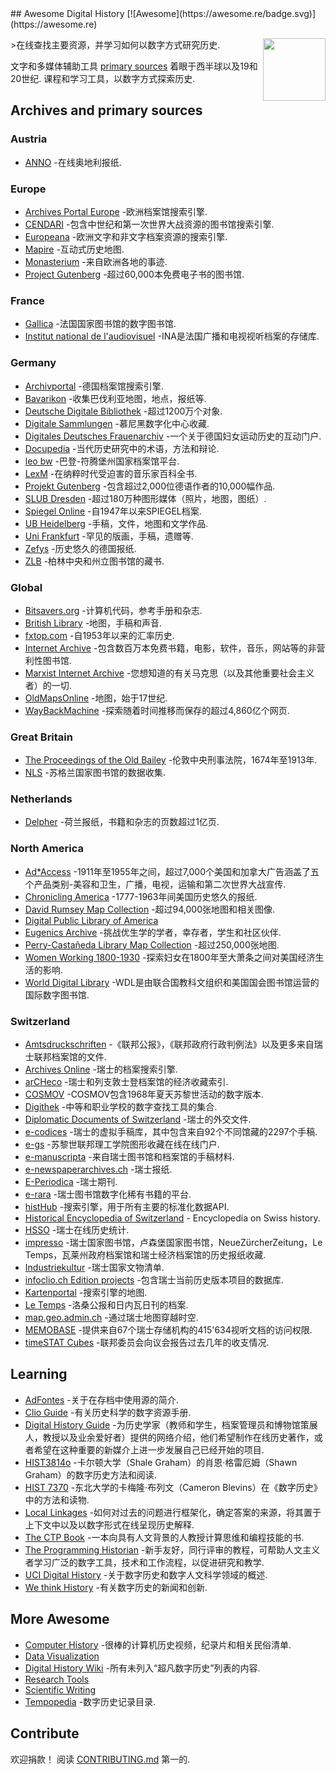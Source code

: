 <div class="github-widget" data-repo="maehr/awesome-digital-history"></div>
<script async src="https://pagead2.googlesyndication.com/pagead/js/adsbygoogle.js"></script><ins class="adsbygoogle" style="display:block" data-ad-client="ca-pub-6890694312814945" data-ad-slot="5473692530" data-ad-format="auto"  data-full-width-responsive="true"></ins><script>(adsbygoogle = window.adsbygoogle || []).push({});</script>
## Awesome Digital History [![Awesome](https://awesome.re/badge.svg)](https://awesome.re)

[<img src="https://raw.githubusercontent.com/maehr/awesome-digital-history/master/android-chrome-512x512.png" align="right" width="100">](https://maehr.github.io/awesome-digital-history/)

&gt;在线查找主要资源，并学习如何以数字方式研究历史.

文字和多媒体辅助工具 [primary sources](https://en.wikipedia.org/wiki/Primary_source) 着眼于西半球以及19和20世纪. 课程和学习工具，以数字方式探索历史.



## Archives and primary sources

### Austria

- [ANNO](https://anno.onb.ac.at/) -在线奥地利报纸.

### Europe

- [Archives Portal Europe](https://www.archivesportaleurope.net/) -欧洲档案馆搜索引擎.
- [CENDARI](https://archives.cendari.dariah.eu/) -包含中世纪和第一次世界大战资源的图书馆搜索引擎.
- [Europeana](https://www.europeana.eu/) -欧洲文字和非文字档案资源的搜索引擎.
- [Mapire](https://mapire.eu/) -互动式历史地图.
- [Monasterium](https://www.monasterium.net/mom/home) -来自欧洲各地的事迹.
- [Project Gutenberg](https://www.gutenberg.org/) -超过60,000本免费电子书的图书馆.

### France

- [Gallica](https://gallica.bnf.fr/) -法国国家图书馆的数字图书馆.
- [Institut national de l'audiovisuel](https://www.ina.fr/) -INA是法国广播和电视视听档案的存储库.

### Germany

- [Archivportal](https://www.archivportal-d.de/) -德国档案馆搜索引擎.
- [Bavarikon](https://www.bavarikon.de/) -收集巴伐利亚地图，地点，报纸等.
- [Deutsche Digitale Bibliothek](https://www.deutsche-digitale-bibliothek.de/) -超过1200万个对象.
- [Digitale Sammlungen](https://www.digitale-sammlungen.de/) -慕尼黑数字化中心收藏.
- [Digitales Deutsches Frauenarchiv](https://www.digitales-deutsches-frauenarchiv.de/) -一个关于德国妇女运动历史的互动门户.
- [Docupedia](https://docupedia.de/) -当代历史研究中的术语，方法和辩论.
- [leo bw](https://www.leo-bw.de/) -巴登-符腾堡州国家档案馆平台.
- [LexM](https://www.lexm.uni-hamburg.de/content/index.xml) -在纳粹时代受迫害的音乐家百科全书.
- [Projekt Gutenberg](https://www.projekt-gutenberg.org/) -包含超过2,000位德语作者的10,000幅作品.
- [SLUB Dresden](https://digital.slub-dresden.de/kollektionen/) -超过180万种图形媒体（照片，地图，图纸）.
- [Spiegel Online](https://www.spiegel.de/dienste/besser-surfen-auf-spiegel-online-suchen-im-archiv-a-676489.html) -自1947年以来SPIEGEL档案.
- [UB Heidelberg](https://www.ub.uni-heidelberg.de/helios/digi/digilit.html) -手稿，文件，地图和文学作品.
- [Uni Frankfurt](http://sammlungen.ub.uni-frankfurt.de/) -罕见的版画，手稿，遗赠等.
- [Zefys](http://zefys.staatsbibliothek-berlin.de/) -历史悠久的德国报纸.
- [ZLB](https://digital.zlb.de/) -柏林中央和州立图书馆的藏书.

### Global

- [Bitsavers.org](http://bitsavers.trailing-edge.com/) -计算机代码，参考手册和杂志.
- [British Library](https://www.bl.uk/catalogues-and-collections/digital-collections) -地图，手稿和声音.
- [fxtop.com](https://fxtop.com/) -自1953年以来的汇率历史.
- [Internet Archive](https://archive.org/) -包含数百万本免费书籍，电影，软件，音乐，网站等的非营利性图书馆.
- [Marxist Internet Archive](https://www.marxists.org/) -您想知道的有关马克思（以及其他重要社会主义者）的一切.
- [OldMapsOnline](https://www.oldmapsonline.org/) -地图，始于17世纪.
- [WayBackMachine](https://archive.org/web/) -探索随着时间推移而保存的超过4,860亿个网页.

### Great Britain

- [The Proceedings of the Old Bailey](https://www.oldbaileyonline.org/) -伦敦中央刑事法院，1674年至1913年.
- [NLS](https://data.nls.uk/data/) -苏格兰国家图书馆的数据收集.

### Netherlands

- [Delpher](https://www.delpher.nl/) -荷兰报纸，书籍和杂志的页数超过1亿页.

### North America

- [Ad\*Access](https://repository.duke.edu/dc/adaccess) -1911年至1955年之间，超过7,000个美国和加拿大广告涵盖了五个产品类别-美容和卫生，广播，电视，运输和第二次世界大战宣传.
- [Chronicling America](https://chroniclingamerica.loc.gov/) -1777-1963年间美国历史悠久的报纸.
- [David Rumsey Map Collection](https://www.davidrumsey.com/) -超过94,000张地图和相关图像.
- [Digital Public Library of America](https://dp.la/)
- [Eugenics Archive](https://eugenicsarchive.ca/) -挑战优生学的学者，幸存者，学生和社区伙伴.
- [Perry-Castañeda Library Map Collection](https://legacy.lib.utexas.edu/maps/) -超过250,000张地图.
- [Women Working 1800-1930](https://library.harvard.edu/collections/women-working-1800-1930) -探索妇女在1800年至大萧条之间对美国经济生活的影响.
- [World Digital Library](https://www.wdl.org/) -WDL是由联合国教科文组织和美国国会图书馆运营的国际数字图书馆.

### Switzerland

- [Amtsdruckschriften](https://www.amtsdruckschriften.bar.admin.ch/) -《联邦公报》，《联邦政府行政判例法》以及更多来自瑞士联邦档案馆的文件.
- [Archives Online](https://www.archives-online.org/) -瑞士的档案搜索引擎.
- [arCHeco](https://www.archeco.info/) -瑞士和列支敦士登档案馆的经济收藏索引.
- [COSMOV](http://www.cosmov.uzh.ch/) -COSMOV包含1968年夏天苏黎世活动的数字版本.
- [Digithek](https://www.digithek.ch/de/) -中等和职业学校的数字查找工具的集合.
- [Diplomatic Documents of Switzerland](https://www.dodis.ch/) -瑞士的外交文件.
- [e-codices](http://e-codices.ch/) -瑞士的虚拟手稿库，其中包含来自92个不同馆藏的2297个手稿.
- [e-gs](https://www.e-gs.ethz.ch/) -苏黎世联邦理工学院图形收藏在线在线门户.
- [e-manuscripta](https://www.e-manuscripta.ch/) -来自瑞士图书馆和档案馆的手稿材料.
- [e-newspaperarchives.ch](https://www.e-newspaperarchives.ch/) -瑞士报纸.
- [E-Periodica](https://www.e-periodica.ch/) -瑞士期刊.
- [e-rara](https://www.e-rara.ch/) -瑞士图书馆数字化稀有书籍的平台.
- [histHub](https://histhub.ch/) -搜索引擎，用于所有主要的标准化数据API.
- [Historical Encyclopedia of Switzerland](https://hls-dhs-dss.ch/) - Encyclopedia on Swiss history.
- [HSSO](https://hsso.ch/) -瑞士在线历史统计.
- [impresso](https://impresso-project.ch/) -瑞士国家图书馆，卢森堡国家图书馆，NeueZürcherZeitung，Le Temps，瓦莱州政府档案馆和瑞士经济档案馆的历史报纸收藏.
- [Industriekultur](https://industriekultur.ch/) -瑞士国家文物清单.
- [infoclio.ch Edition projects](http://www.infoclio.ch/en/edition-projects) -包含瑞士当前历史版本项目的数据库.
- [Kartenportal](http://www.kartenportal.ch/) -搜索引擎的地图.
- [Le Temps](https://www.letempsarchives.ch/) -洛桑公报和日内瓦日刊的档案.
- [map.geo.admin.ch](https://map.geo.admin.ch/) -通过瑞士地图穿越时空.
- [MEMOBASE](http://www.memobase.ch/) -提供来自67个瑞士存储机构的415&#39;634视听文档的访问权限.
- [timeSTAT Cubes](http://www.sfa-laboratory.ch/sr/cubestest/index.php) -联邦委员会向议会报告过去几年的收支情况.

## Learning

- [AdFontes](https://www.adfontes.uzh.ch/) -关于在存档中使用源的简介.
- [Clio Guide](https://guides.clio-online.de/) -有关历史科学的数字资源手册.
- [Digital History Guide](http://chnm.gmu.edu/digitalhistory/) -为历史学家（教师和学生，档案管理员和博物馆策展人，教授以及业余爱好者）提供的网络介绍，他们希望制作在线历史著作，或者希望在这种重要的新媒介上进一步发展自己已经开始的项目.
- [HIST3814o](http://workbook.craftingdigitalhistory.ca/) -卡尔顿大学（Shale Graham）的肖恩·格雷厄姆（Shawn Graham）的数字历史方法和阅读.
- [HIST 7370](https://cblevins.github.io/f19-dig-hist/) -东北大学的卡梅隆·布列文（Cameron Blevins）在《数字历史》中的方法和读物.
- [Local Linkages](https://locallinkages.org/) -如何对过去的问题进行框架化，确定答案的来源，将其置于上下文中以及以数字形式在线呈现历史解释.
- [The CTP Book](https://comp-think.github.io/) -一本向具有人文背景的人教授计算思维和编程技能的书.
- [The Programming Historian](https://programminghistorian.org/) -新手友好，同行评审的教程，可帮助人文主义者学习广泛的数字工具，技术和工作流程，以促进研究和教学.
- [UCI Digital History](https://guides.lib.uci.edu/history/history_dh) -关于数字历史和数字人文科学领域的概述.
- [We think History](https://wethink.hypotheses.org/) -有关数字历史的新闻和创新.

## More Awesome

- [Computer History](https://github.com/watson/awesome-computer-history) -很棒的计算机历史视频，纪录片和相关民俗清单.
- [Data Visualization](https://github.com/fasouto/awesome-dataviz#readme)
- [Digital History Wiki](https://github.com/maehr/awesome-digital-history/wiki) -所有未列入“超凡数字历史”列表的内容.
- [Research Tools](https://github.com/emptymalei/awesome-research#readme)
- [Scientific Writing](https://github.com/writing-resources/awesome-scientific-writing#readme)
- [Tempopedia](https://tempopedia.org/) -数字历史记录目录.

## Contribute

欢迎捐款！ 阅读 [CONTRIBUTING.md](https://github.com/maehr/awesome-digital-history/blob/master/CONTRIBUTING.md) 第一的.
